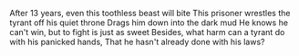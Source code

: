 ---
---
After 13 years, even this toothless beast will bite
This prisoner wrestles the tyrant off his quiet throne
Drags him down into the dark mud
He knows he can't win, but to fight is just as sweet
Besides, what harm can a tyrant do with his panicked hands,
That he hasn't already done with his laws?
